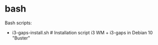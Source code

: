 # bash
Bash scripts:

* i3-gaps-install.sh # Installation script i3 WM + i3-gaps in Debian 10 "Buster"

